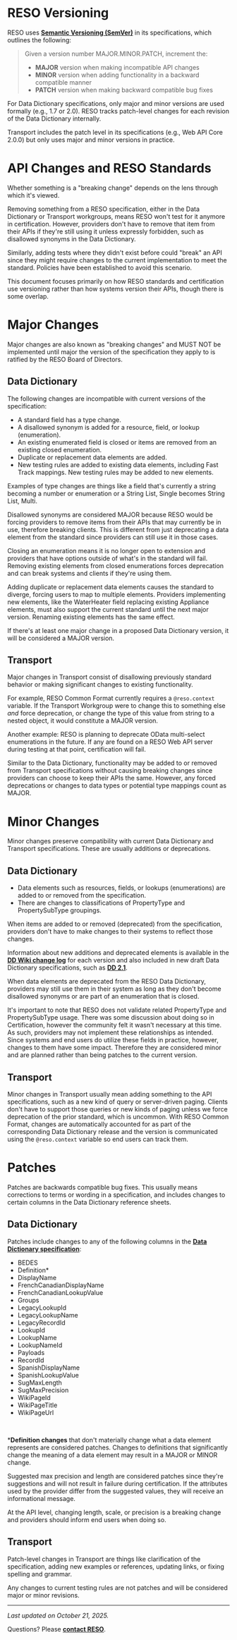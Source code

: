 # RESO Versioning
RESO uses [**Semantic Versioning (SemVer)**](https://semver.org/) in its specifications, which outlines the following:

> Given a version number MAJOR.MINOR.PATCH, increment the:
>   * **MAJOR** version when making incompatible API changes
>   * **MINOR** version when adding functionality in a backward compatible manner
>   * **PATCH** version when making backward compatible bug fixes

For Data Dictionary specifications, only major and minor versions are used formally (e.g., 1.7 or 2.0). RESO tracks patch-level changes for each revision of the Data Dictionary internally.

Transport includes the patch level in its specifications (e.g., Web API Core 2.0.0) but only uses major and minor versions in practice.

# API Changes and RESO Standards
Whether something is a "breaking change" depends on the lens through which it's viewed.

Removing something from a RESO specification, either in the Data Dictionary or Transport workgroups, means RESO won't test for it anymore in certification. However, providers don't have to remove that item from their APIs if they're still using it unless expressly forbidden, such as disallowed synonyms in the Data Dictionary. 

Similarly, adding tests where they didn't exist before could "break" an API since they might require changes to the current implementation to meet the standard. Policies have been established to avoid this scenario. 

This document focuses primarily on how RESO standards and certification use versioning rather than how systems version their APIs, though there is some overlap. 

# Major Changes
Major changes are also known as "breaking changes" and MUST NOT be implemented until major the version of the specification they apply to is ratified by the RESO Board of Directors. 

## Data Dictionary
The following changes are incompatible with current versions of the specification:
* A standard field has a type change.
* A disallowed synonym is added for a resource, field, or lookup (enumeration).
* An existing enumerated field is closed or items are removed from an existing closed enumeration.
* Duplicate or replacement data elements are added. 
* New testing rules are added to existing data elements, including Fast Track mappings. New testing rules may be added to new elements. 

Examples of type changes are things like a field that's currently a string becoming a number or enumeration or a String List, Single becomes String List, Multi. 

Disallowed synonyms are considered MAJOR because RESO would be forcing providers to remove items from their APIs that may currently be in use, therefore breaking clients. This is different from just deprecating a data element from the standard since providers can still use it in those cases. 

Closing an enumeration means it is no longer open to extension and providers that have options outside of what's in the standard will fail. Removing existing elements from closed enumerations forces deprecation and can break systems and clients if they're using them. 

Adding duplicate or replacement data elements causes the standard to diverge, forcing users to map to multiple elements. Providers implementing new elements, like the WaterHeater field replacing existing Appliance elements, must also support the current standard until the next major version. Renaming existing elements has the same effect.

If there's at least one major change in a proposed Data Dictionary version, it will be considered a MAJOR version.

## Transport
Major changes in Transport consist of disallowing previously standard behavior or making significant changes to existing functionality.

For example, RESO Common Format currently requires a `@reso.context` variable. If the Transport Workgroup were to change this to something else _and_ force deprecation, or change the type of this value from string to a nested object, it would constitute a MAJOR version. 

Another example: RESO is planning to deprecate OData multi-select enumerations in the future. If any are found on a RESO Web API server during testing at that point, certification will fail.

Similar to the Data Dictionary, functionality may be added to or removed from Transport specifications without causing breaking changes since providers can choose to keep their APIs the same. However, any forced deprecations or changes to data types or potential type mappings count as MAJOR.

# Minor Changes
Minor changes preserve compatibility with current Data Dictionary and Transport specifications. These are usually additions or deprecations.

## Data Dictionary
* Data elements such as resources, fields, or lookups (enumerations) are added to or removed from the specification.
* There are changes to classifications of PropertyType and PropertySubType groupings.

When items are added to or removed (deprecated) from the specification, providers don't have to make changes to their systems to reflect those changes.

Information about new additions and deprecated elements is available in the [**DD Wiki change log**](https://ddwiki.reso.org/display/DDW20/Change+Log+Summary) for each version and also included in new draft Data Dictionary specifications, such as [**DD 2.1**](https://docs.google.com/spreadsheets/d/1xKER4mvGwn9jeHQK86_fovuiCKnPQOmaLTiMw1qLWsU/edit?gid=889323793#gid=889323793).  

When data elements are deprecated from the RESO Data Dictionary, providers may still use them in their system as long as they don't become disallowed synonyms or are part of an enumeration that is closed. 

It's important to note that RESO does not validate related PropertyType and PropertySubType usage. There was some discussion about doing so in Certification, however the community felt it wasn't necessary at this time. As such, providers may not implement these relationships as intended. Since systems and end users do utilize these fields in practice, however, changes to them have some impact. Therefore they are considered minor and are planned rather than being patches to the current version. 

## Transport
Minor changes in Transport usually mean adding something to the API specifications, such as a new kind of query or server-driven paging. Clients don't have to support those queries or new kinds of paging unless we force deprecation of the prior standard, which is uncommon. With RESO Common Format, changes are automatically accounted for as part of the corresponding Data Dictionary release and the version is communicated using the `@reso.context` variable so end users can track them.

# Patches
Patches are backwards compatible bug fixes. This usually means corrections to terms or wording in a specification, and includes changes to certain columns in the Data Dictionary reference sheets.

## Data Dictionary
Patches include changes to any of the following columns in the [**Data Dictionary specification**](https://docs.google.com/spreadsheets/d/1eOB4Nv3wrAayB1av7n2AWPBRWDeB-UkiDa8h8cdsIEI/edit?gid=1912290910#gid=1912290910):

* BEDES
* Definition\*
* DisplayName
* FrenchCanadianDisplayName
* FrenchCanadianLookupValue
* Groups
* LegacyLookupId
* LegacyLookupName
* LegacyRecordId
* LookupId
* LookupName
* LookupNameId
* Payloads
* RecordId
* SpanishDisplayName
* SpanishLookupValue
* SugMaxLength
* SugMaxPrecision
* WikiPageId
* WikiPageTitle
* WikiPageUrl

<br />

\***Definition changes** that don't materially change what a data element represents are considered patches. Changes to definitions that significantly change the meaning of a data element may result in a MAJOR or MINOR change.

Suggested max precision and length are considered patches since they're suggestions and will not result in failure during certification. If the attributes used by the provider differ from the suggested values, they will receive an informational message. 

At the API level, changing length, scale, or precision is a breaking change and providers should inform end users when doing so. 

## Transport
Patch-level changes in Transport are things like clarification of the specification, adding new examples or references, updating links, or fixing spelling and grammar.

Any changes to current testing rules are not patches and will be considered major or minor revisions.

---

_Last updated on October 21, 2025._

Questions? Please [**contact RESO**](mailto:transport@reso.org).


